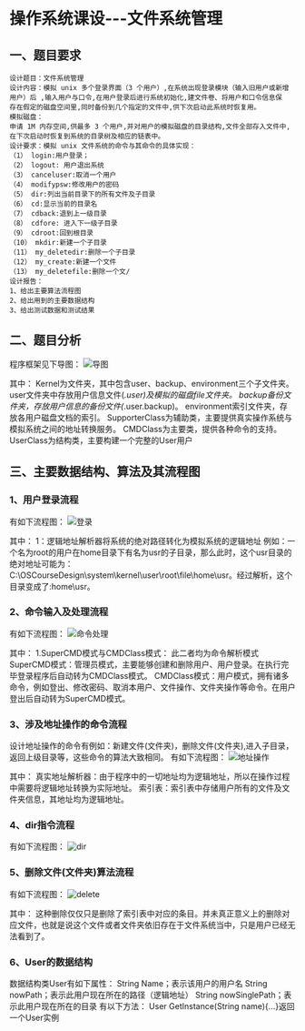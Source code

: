 # 操作系统课设---文件系统管理

## 一、题目要求

    设计题目：文件系统管理
    设计内容：模拟 unix 多个登录界面（3 个用户）,在系统出现登录模块（输入旧用户或新增
    用户）后 ,输入用户与口令,在用户登录后进行系统初始化,建文件卷、将用户和口令信息保
    存在假定的磁盘空间里,同时备份到几个指定的文件中,供下次启动此系统时恢复用。
    模拟磁盘：
    申请 1M 内存空间,供最多 3 个用户,并对用户的模拟磁盘的目录结构,文件全部存入文件中,
    在下次启动时恢复到系统的目录树及相应的链表中。
    设计要求：模拟 unix 文件系统的命令与其命令的具体实现：
    （1） login:用户登录；
    （2） logout: 用户退出系统
    （3） canceluser:取消一个用户
    （4） modifypsw:修改用户的密码
    （5） dir:列出当前目录下的所有文件及子目录
    （6） cd:显示当前的目录名
    （7） cdback:退到上一级目录
    （8） cdfore: 进入下一级子目录
    （9） cdroot:回到根目录
    （10） mkdir:新建一个子目录
    （11） my_deletedir:删除一个子目录
    （12） my_create:新建一个文件
    （13） my_deletefile:删除一个文/
    设计报告：
    1、给出主要算法流程图
    2、给出用到的主要数据结构
    3、给出测试数据和测试结果

## 二、题目分析
程序框架见下导图：
![导图](/pictures/导图.png)

其中：
Kernel为文件夹，其中包含user、backup、environment三个子文件夹。
user文件夹中存放用户信息文件(*.user)及模拟的磁盘file文件夹。
backup备份文件夹，存放用户信息的备份文件(*.user.backup)。
environment索引文件夹，存放各用户磁盘文档的索引。
SupporterClass为辅助类，主要提供真实操作系统与模拟系统之间的地址转换服务。
CMDClass为主要类，提供各种命令的支持。
UserClass为结构类，主要构建一个完整的User用户
## 三、主要数据结构、算法及其流程图
### 1、用户登录流程
有如下流程图：
![登录](/pictures/登录.png)

其中：
1：逻辑地址解析器将系统的绝对路径转化为模拟系统的逻辑地址
例如：一个名为root的用户在home目录下有名为usr的子目录，那么此时，这个usr目录的绝对地址可能为：C:\OSCourseDesign\system\kernel\user\root\file\home\usr。经过解析，这个目录变成了:home\usr。
### 2、命令输入及处理流程
有如下流程图：
![命令处理](/pictures/命令输入及处理.png)

其中：
1.SuperCMD模式与CMDClass模式：
此二者均为命令解析模式
SuperCMD模式：管理员模式，主要能够创建和删除用户、用户登录。在执行完毕登录程序后自动转为CMDClass模式。
CMDClass模式：用户模式，拥有诸多命令，例如登出、修改密码、取消本用户、文件操作、文件夹操作等命令。在用户登出后自动转为SuperCMD模式。
### 3、涉及地址操作的命令流程
设计地址操作的命令有例如：新建文件(文件夹)，删除文件(文件夹),进入子目录，返回上级目录等，这些命令的算法大致相同。
有如下流程图：
![地址操作](/pictures/涉及地址操作的流程.png)

其中：
真实地址解析器：由于程序中的一切地址均为逻辑地址，所以在操作过程中需要将逻辑地址转换为实际地址。
索引表：索引表中存储用户所有的文件及文件夹信息，其地址均为逻辑地址。
### 4、dir指令流程
有如下流程图：
![dir](\pictures\dir命令.png)

### 5、删除文件(文件夹)算法流程
有如下流程图：
![delete](\pictures\删除文件及文件夹流程图.png)

其中：
这种删除仅仅只是删除了索引表中对应的条目。并未真正意义上的删除对应文件，也就是说这个文件或者文件夹依旧存在于文件系统当中，只是用户已经无法看到了。
### 6、User的数据结构
数据结构类User有如下属性：
String Name；表示该用户的用户名
String nowPath；表示此用户现在所在的路径（逻辑地址）
String nowSinglePath；表示此用户现在所在的目录
有以下方法：
User GetInstance(String name){...}返回一个User实例
